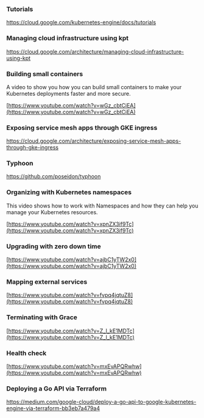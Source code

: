 
### Tutorials

https://cloud.google.com/kubernetes-engine/docs/tutorials

### Managing cloud infrastructure using kpt

https://cloud.google.com/architecture/managing-cloud-infrastructure-using-kpt

### Building small containers

A video to show you how you can build small containers to make your Kubernetes deployments faster and more secure.

[https://www.youtube.com/watch?v=wGz_cbtCiEA](https://www.youtube.com/watch?v=wGz_cbtCiEA)


### Exposing service mesh apps through GKE ingress
https://cloud.google.com/architecture/exposing-service-mesh-apps-through-gke-ingress


### Typhoon

https://github.com/poseidon/typhoon

### Organizing with Kubernetes namespaces

This video shows how to work with Namespaces and how they can help you manage your Kubernetes resources.

[https://www.youtube.com/watch?v=xpnZX3if9Tc](https://www.youtube.com/watch?v=xpnZX3if9Tc)


### Upgrading with zero down time

[https://www.youtube.com/watch?v=ajbC1yTW2x0](https://www.youtube.com/watch?v=ajbC1yTW2x0)


### Mapping external services

[https://www.youtube.com/watch?v=fvpq4jqtuZ8](https://www.youtube.com/watch?v=fvpq4jqtuZ8)


### Terminating with Grace

[https://www.youtube.com/watch?v=Z_l_kE1MDTc](https://www.youtube.com/watch?v=Z_l_kE1MDTc)


### Health check

[https://www.youtube.com/watch?v=mxEvAPQRwhw](https://www.youtube.com/watch?v=mxEvAPQRwhw)

### Deploying a Go API via Terraform

https://medium.com/google-cloud/deploy-a-go-api-to-google-kubernetes-engine-via-terraform-bb3eb7a479a4